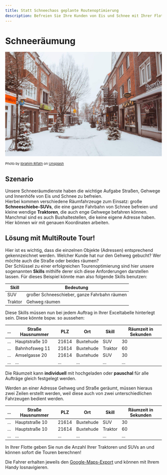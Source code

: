 ```yaml
---
title: Statt Schneechaos geplante Routenoptimierung
description: Befreien Sie Ihre Kunden von Eis und Schnee mit Ihrer Flotte und unterschiedlichen Räumfahrzeugen. Definieren Sie im Voraus, wo kleine Traktoren nötig sind oder große Räumfahrzeuge zum Einsatz kommen. Winterdienste, Gartenlandschaftsbauer und alle, die im Schnee unterwegs sind, werden es lieben.
---
```


# Schneeräumung

![!](assets/snow.jpg)

<div style="font-size: 11px">
Photo by <a href="https://unsplash.com/@photoripey?utm_source=unsplash&utm_medium=referral&utm_content=creditCopyText">Ibrahim Rifath</a> on <a href="https://unsplash.com/s/photos/snow-street?utm_source=unsplash&utm_medium=referral&utm_content=creditCopyText">Unsplash</a></div>

## Szenario

Unsere Schneeräumdienste haben die wichtige Aufgabe Straßen, Gehwege und Innenhöfe von Eis und Schnee zu befreien.<br>
Hierbei kommen verschiedene Räumfahrzeuge zum Einsatz: große **Schneeschiebe-SUVs**, die eine ganze Fahrbahn von Schnee befreien und kleine wendige **Traktoren**, die auch enge Gehwege befahren können. 
Manchmal sind es auch Bushaltestellen, die keine eigene Adresse haben. Hier können wir mit genauen Koordinaten arbeiten.

## Lösung mit MultiRoute Tour!

Hier ist es wichtig, dass die einzelnen Objekte (Adressen) entsprechend gekennzeichnet werden. Welcher Kunde hat nur den Gehweg gebucht? Wer möchte auch die Straße oder beides räumen? <br>
Der Schlüssel zu einer erfolgreichen Tourenoptimierung sind hier unsere sogenannten **Skills** mithilfe derer sich diese Anforderungen darstellen lassen. Für dieses Beispiel könnte man also folgende Skills benutzen: 

|Skill | Bedeutung |
|---|---|
|SUV| großer Schneeschieber, ganze Fahrbahn räumen |
|Traktor| Gehweg räumen |

Diese Skills müssen nun bei jedem Auftrag in Ihrer Exceltabelle hinterlegt sein. Diese könnte bspw. so aussehen: 

|...|Straße Hausnummer|PLZ| Ort | Skill | Räumzeit in Sekunden |
|---|---|---|---|---|---|
|...|Hauptstraße 10| 21614 | Buxtehude |SUV| 30 |
|...|Bahnhofsweg 11| 21614 | Buxtehude |Traktor| 60 |
|...|Amselgasse 20| 21614 | Buxtehude |SUV| 30 |
|...|...| ... | ... |...| ... |

Die Räumzeit kann **individuell** mit hochgeladen oder **pauschal** für alle Aufträge gleich festgelegt werden.<br>

Werden an einer Adresse Gehweg und Straße geräumt, müssen hieraus zwei Zeilen erstellt werden, weil diese auch von zwei unterschiedlichen Fahrzeugen bedient werden.

|...|Straße Hausnummer|PLZ| Ort | Skill | Räumzeit in Sekunden |
|---|---|---|---|---|---|
|...|Hauptstraße 10| 21614 | Buxtehude |SUV| 30 |
|...|Hauptstraße 10| 21614 | Buxtehude |Traktor| 60 |
|...|...| ... | ... |...| ... |

In Ihrer Flotte geben Sie nun die Anzahl Ihrer Traktoren und SUVs an und können sofort die Touren berechnen!

Die Fahrer erhalten jeweils den [Google-Maps-Export](../tour/#tour-exportieren) und können mit Ihrem Handy losnavigieren.
